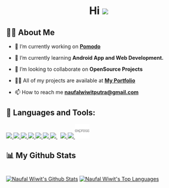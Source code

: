 <h1 align="center">Hi <img src="https://raw.githubusercontent.com/MartinHeinz/MartinHeinz/master/wave.gif" width="30px"></h1>

## 🙋‍♂️ About Me

- 🔭 I’m currently working on **[Pomodo](https://play.google.com/store/apps/details?id=com.nopalgemink.school_app)**

- 🌱 I’m currently learning **Android App and Web Development.**

- 👯 I’m looking to collaborate on **OpenSource Projects**

- 👨‍💻 All of my projects are available at **[My Portfolio](https://github.com/naufalw)**

- 📫 How to reach me **naufalwiwitputra@gmail.com**

## 🚀 Languages and Tools:

<p align="left"> 
    <a href="https://www.flutter.dev" target="_blank"> <img src="https://img.icons8.com/color/48/000000/flutter.png"/> </a> 
    <a href="https://developer.mozilla.org/en-US/docs/Web/JavaScript" target="_blank"> <img src="https://img.icons8.com/color/48/000000/javascript.png"/> </a> 
    <a href="https://www.w3.org/html/" target="_blank"> <img src="https://img.icons8.com/color/48/000000/html-5.png"/> </a> 
    <a href="https://www.w3schools.com/css/" target="_blank"> <img src="https://img.icons8.com/color/48/000000/css3.png"/> </a> 
    <a href="https://getbootstrap.com" target="_blank"> <img src="https://img.icons8.com/color/48/000000/bootstrap.png"/> </a> 
    <a href="https://www.python.org" target="_blank"> <img src="https://img.icons8.com/color/48/000000/python.png"/> </a> 
    <a style="padding-right:8px;" href="https://nodejs.org" target="_blank"> <img src="https://img.icons8.com/color/48/000000/nodejs.png"/> </a> 
    <a href="https://firebase.google.com/" target="_blank"> <img src="https://img.icons8.com/color/48/000000/firebase.png"/> </a> 
    <a href="https://git-scm.com/" target="_blank"> <img src="https://img.icons8.com/color/48/000000/git.png"/> </a> 
    <a href="https://expressjs.com" target="_blank"> <img src="https://raw.githubusercontent.com/devicons/devicon/master/icons/express/express-original-wordmark.svg" alt="express" width="40" height="40"/> </a>
</p>


## 📊 My Github Stats
  <br>
    <a href="https://github.com/naufalw/github-readme-stats"><img alt="Naufal Wiwit's Github Stats" src="https://github-readme-stats.vercel.app/api?username=naufalw&show_icons=true&count_private=true&theme=react&hide_border=true&bg_color=0D1117" /></a>
  <a href="https://github.com/naufalw/github-readme-stats"><img alt="Naufal Wiwit's Top Languages" src="https://github-readme-stats.vercel.app/api/top-langs/?username=naufalw&langs_count=8&count_private=true&layout=compact&theme=react&hide_border=true&bg_color=0D1117" /></a>
